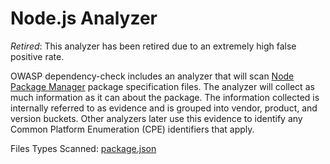 Node.js Analyzer
================

*Retired*: This analyzer has been retired due to an extremely high false positive
rate. 

OWASP dependency-check includes an analyzer that will scan [Node Package Manager](https://www.npmjs.com/)
package specification files. The analyzer will collect as much information as
it can about the package. The information collected is internally referred to
as evidence and is grouped into vendor, product, and version buckets. Other
analyzers later use this evidence to identify any Common Platform Enumeration
(CPE) identifiers that apply.

Files Types Scanned: [package.json](https://docs.npmjs.com/files/package.json)
